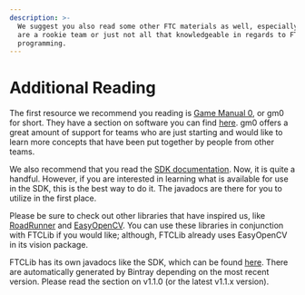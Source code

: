 ```yaml
---
description: >-
  We suggest you also read some other FTC materials as well, especially if you
  are a rookie team or just not all that knowledgeable in regards to FTC
  programming.
---
```


# Additional Reading

The first resource we recommend you reading is [Game Manual 0](https://gm0.copperforge.cc/en/stable/), or gm0 for short. They have a section on software you can find [here](https://gm0.copperforge.cc/en/stable/docs/software/index.html). gm0 offers a great amount of support for teams who are just starting and would like to learn more concepts that have been put together by people from other teams.

We also recommend that you read the [SDK documentation](https://ftctechnh.github.io/ftc_app/doc/javadoc/index.html). Now, it is quite a handful. However, if you are interested in learning what is available for use in the SDK, this is the best way to do it. The javadocs are there for you to utilize in the first place.

Please be sure to check out other libraries that have inspired us, like [RoadRunner](https://acme-robotics.gitbook.io/road-runner/) and [EasyOpenCV](https://github.com/OpenFTC/EasyOpenCV). You can use these libraries in conjunction with FTCLib if you would like; although, FTCLib already uses EasyOpenCV in its vision package.

FTCLib has its own javadocs like the SDK, which can be found [here](https://javadoc.io/doc/com.arcrobotics/ftclib/1.1.0/index.html). There are automatically generated by Bintray depending on the most recent version. Please read the section on v1.1.0 \(or the latest v1.1.x version\).

